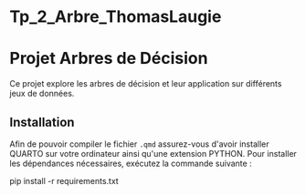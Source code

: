 # Tp_2_Arbre_ThomasLaugie
# Projet Arbres de Décision

Ce projet explore les arbres de décision et leur application sur différents jeux de données.

## Installation

Afin de pouvoir compiler le fichier ``.qmd`` assurez-vous d'avoir installer QUARTO sur votre ordinateur ainsi qu'une extension PYTHON. 
Pour installer les dépendances nécessaires, exécutez la commande suivante :

pip install -r requirements.txt

